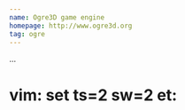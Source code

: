 ```yaml
---
name: Ogre3D game engine
homepage: http://www.ogre3d.org
tag: ogre
---
```

...
# vim: set ts=2 sw=2 et:
